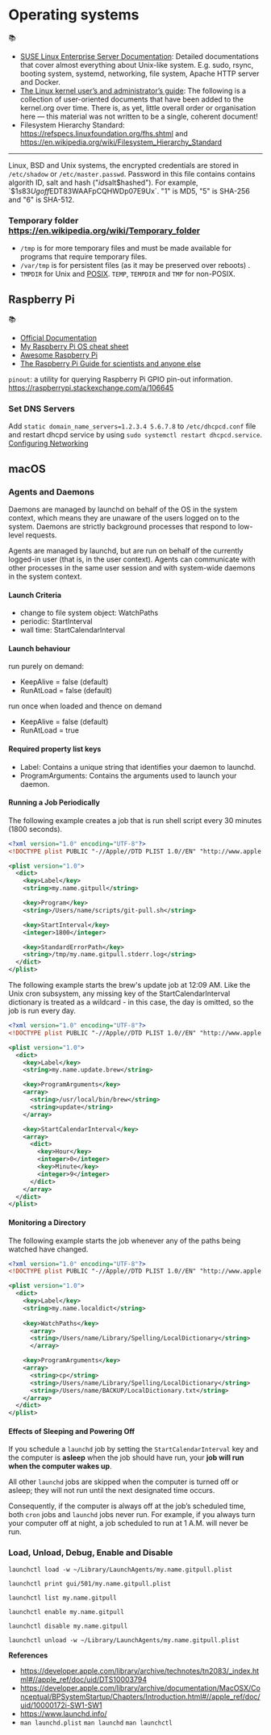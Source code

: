 # Operating systems

📚
 * [SUSE Linux Enterprise Server Documentation](https://documentation.suse.com/sles/15-SP1/html/SLES-all/index.html): Detailed documentations that  cover almost everything about Unix-like system. E.g. sudo, rsync, booting system, systemd, networking, file system, Apache HTTP server and Docker.
 * [The Linux kernel user’s and administrator’s guide](https://www.kernel.org/doc/html/latest/admin-guide/index.html): The following is a collection of user-oriented documents that have been added to the kernel.org over time. There is, as yet, little overall order or organisation here — this material was not written to be a single, coherent document!
 * Filesystem Hierarchy Standard: https://refspecs.linuxfoundation.org/fhs.shtml and https://en.wikipedia.org/wiki/Filesystem_Hierarchy_Standard

---

Linux, BSD and Unix systems, the encrypted credentials are stored in `/etc/shadow` or `/etc/master.passwd`.
Password in this file contains contains algorith ID, salt and hash ("$id$salt$hashed"). For example, `$1$s83Ugoff$EDT83WAAFpCQHWDp07E9Ux`. "$1$" is MD5, "$5$" is SHA-256 and "$6$" is SHA-512.

### Temporary folder https://en.wikipedia.org/wiki/Temporary_folder
* `/tmp` is for more temporary files and must be made available for programs that require temporary files.
* `/var/tmp`  is for persistent files (as it may be preserved over reboots) .
* `TMPDIR` for Unix and [POSIX][]. `TEMP`, `TEMPDIR` and `TMP` for non-POSIX.

[POSIX]: https://pubs.opengroup.org/onlinepubs/9699919799/basedefs/V1_chap08.html

## Raspberry Pi

📚
 * [Official Documentation](https://www.raspberrypi.com/documentation/)
 * [My Raspberry Pi OS cheat sheet](https://gist.github.com/Chengings/48e18165244e03a6eb0c3cdaadaf82b7#file-raspios-sh)
 * [Awesome Raspberry Pi](https://github.com/thibmaek/awesome-raspberry-pi)
 * [The Raspberry Pi Guide for scientists and anyone else](https://raspberrypi-guide.github.io/)

`pinout`: a utility for querying Raspberry Pi GPIO pin-out information. https://raspberrypi.stackexchange.com/a/106645

### Set DNS Servers

Add `static domain_name_servers=1.2.3.4 5.6.7.8` to `/etc/dhcpcd.conf` file and restart dhcpd service by using `sudo systemctl restart dhcpcd.service`. [Configuring Networking](https://www.raspberrypi.com/documentation/computers/configuration.html#static-ip-addresses)

## macOS

### Agents and Daemons

Daemons are managed by launchd on behalf of the OS in the system context, which means they are unaware of the users logged on to the system. Daemons are strictly background processes that respond to low-level requests.

Agents are managed by launchd, but are run on behalf of the currently logged-in user (that is, in the user context). Agents can communicate with other processes in the same user session and with system-wide daemons in the system context.


#### Launch Criteria

 * change to file system object: WatchPaths 
 * periodic: StartInterval
 * wall time: StartCalendarInterval

	
#### Launch behaviour 

run purely on demand:
 * KeepAlive = false (default)
 * RunAtLoad = false (default)

run once when loaded and thence on demand 
 * KeepAlive = false (default)
 * RunAtLoad = true

#### Required property list keys

 * Label: Contains a unique string that identifies your daemon to launchd.
 * ProgramArguments: Contains the arguments used to launch your daemon.


#### Running a Job Periodically

The following example creates a job that is run shell script every 30 minutes (1800 seconds).

```xml
<?xml version="1.0" encoding="UTF-8"?>
<!DOCTYPE plist PUBLIC "-//Apple//DTD PLIST 1.0//EN" "http://www.apple.com/DTDs/PropertyList-1.0.dtd">

<plist version="1.0">
  <dict>
    <key>Label</key>
    <string>my.name.gitpull</string>

    <key>Program</key>
    <string>/Users/name/scripts/git-pull.sh</string>

    <key>StartInterval</key>
    <integer>1800</integer>

    <key>StandardErrorPath</key>
    <string>/tmp/my.name.gitpull.stderr.log</string>
  </dict>
</plist>
```

The following example starts the brew's update job at 12:09 AM. Like the Unix cron subsystem, any missing key of the StartCalendarInterval dictionary is treated as a wildcard - in this case, the day is omitted, so the job is run every day.

```xml
<?xml version="1.0" encoding="UTF-8"?>
<!DOCTYPE plist PUBLIC "-//Apple//DTD PLIST 1.0//EN" "http://www.apple.com/DTDs/PropertyList-1.0.dtd">

<plist version="1.0">
  <dict>
    <key>Label</key>
    <string>my.name.update.brew</string>

    <key>ProgramArguments</key>
    <array>
      <string>/usr/local/bin/brew</string>
      <string>update</string>
    </array>

    <key>StartCalendarInterval</key>
    <array>
      <dict>
        <key>Hour</key>
        <integer>0</integer>
        <key>Minute</key>
        <integer>9</integer>
      </dict>
    </array>
  </dict>
</plist>
```

#### Monitoring a Directory

The following example starts the job whenever any of the paths being watched have changed.

```xml
<?xml version="1.0" encoding="UTF-8"?>
<!DOCTYPE plist PUBLIC "-//Apple//DTD PLIST 1.0//EN" "http://www.apple.com/DTDs/PropertyList-1.0.dtd">

<plist version="1.0">
  <dict>
    <key>Label</key>
    <string>my.name.localdict</string>
    
    <key>WatchPaths</key>
	  <array>
      <string>/Users/name/Library/Spelling/LocalDictionary</string>
	  </array>

    <key>ProgramArguments</key>
    <array>
      <string>cp</string>
      <string>/Users/name/Library/Spelling/LocalDictionary</string>
      <string>/Users/name/BACKUP/LocalDictionary.txt</string>
    </array>
  </dict>
</plist>
```

#### Effects of Sleeping and Powering Off

If you schedule a `launchd` job by setting the `StartCalendarInterval` key and the computer is **asleep** when the job should have run, your **job will run when the computer wakes up**.

All other `launchd` jobs are skipped when the computer is turned off or asleep; they will not run until the next designated time occurs.

Consequently, if the computer is always off at the job’s scheduled time, both `cron` jobs and `launchd` jobs never run. For example, if you always turn your computer off at night, a job scheduled to run at 1 A.M. will never be run.

### Load, Unload, Debug, Enable and Disable
```shell
launchctl load -w ~/Library/LaunchAgents/my.name.gitpull.plist

launchctl print gui/501/my.name.gitpull.plist

launchctl list my.name.gitpull

launchctl enable my.name.gitpull

launchctl disable my.name.gitpull

launchctl unload -w ~/Library/LaunchAgents/my.name.gitpull.plist

```

**References**
* https://developer.apple.com/library/archive/technotes/tn2083/_index.html#//apple_ref/doc/uid/DTS10003794
* https://developer.apple.com/library/archive/documentation/MacOSX/Conceptual/BPSystemStartup/Chapters/Introduction.html#//apple_ref/doc/uid/10000172i-SW1-SW1
* https://www.launchd.info/
* `man launchd.plist` `man launchd` `man launchctl`
